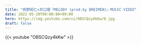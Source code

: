 ```yaml
---
title: "岡野昭仁×井口理『MELODY (prod.by BREIMEN)』MUSIC VIDEO"
date: 2022-05-20T00:00:00+09:00
hero: https://img.youtube.com/vi/OBSCQzy4kKw/0.jpg
draft: false
---
```


{{< youtube "OBSCQzy4kKw" >}}
